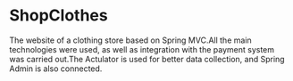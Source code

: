# ShopClothes
The website of a clothing store based on Spring MVC.All the main technologies were used, as well as integration with the payment system was carried out.The Actulator is used for better data collection, and Spring Admin is also connected.
